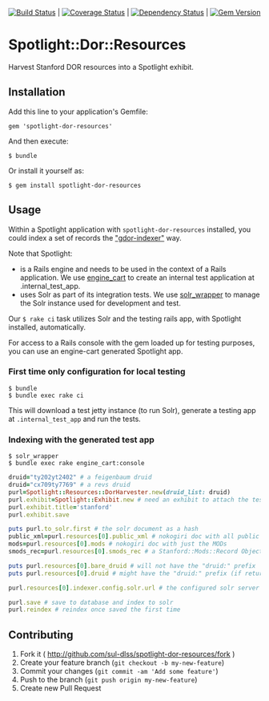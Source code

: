 [![Build Status](https://travis-ci.org/sul-dlss/spotlight-dor-resources.png?branch=master)](https://travis-ci.org/sul-dlss/spotlight-dor-resources) | [![Coverage Status](https://coveralls.io/repos/sul-dlss/spotlight-dor-resources/badge.png?branch=master)](https://coveralls.io/r/sul-dlss/spotlight-dor-resources) | [![Dependency Status](https://gemnasium.com/sul-dlss/spotlight-dor-resources.svg)](https://gemnasium.com/sul-dlss/spotlight-dor-resources) | [![Gem Version](https://badge.fury.io/rb/spotlight-dor-resources.png)](http://badge.fury.io/rb/spotlight-dor-resources)

# Spotlight::Dor::Resources

 Harvest Stanford DOR resources into a Spotlight exhibit.

## Installation

Add this line to your application's Gemfile:

    gem 'spotlight-dor-resources'

And then execute:

    $ bundle

Or install it yourself as:

    $ gem install spotlight-dor-resources

## Usage

Within a Spotlight application with `spotlight-dor-resources` installed, you could index a set of records the ["gdor-indexer"](https://github.com/sul-dlss/gdor-indexer) way.

Note that Spotlight:

* is a Rails engine and needs to be used in the context of a Rails application. We use [engine_cart](https://github.com/cbeer/engine_cart) to create an internal test application at .internal_test_app.
* uses Solr as part of its integration tests. We use [solr_wrapper](https://github.com/cbeer/solr_wrapper) to manage the Solr instance used for development and test.

Our `$ rake ci` task utilizes Solr and the testing rails app, with Spotlight installed, automatically.

For access to a Rails console with the gem loaded up for testing purposes, you can use an engine-cart generated Spotlight app.

### First time only configuration for local testing

    $ bundle
    $ bundle exec rake ci

This will download a test jetty instance (to run Solr), generate a testing app at ```.internal_test_app``` and run the tests.

### Indexing with the generated test app

    $ solr_wrapper
    $ bundle exec rake engine_cart:console

```ruby
druid="ty202yt2402" # a feigenbaum druid
druid="cx709ty7769" # a revs druid
purl=Spotlight::Resources::DorHarvester.new(druid_list: druid)
purl.exhibit=Spotlight::Exhibit.new # need an exhibit to attach the test solr docs too
purl.exhibit.title='stanford'
purl.exhibit.save

puts purl.to_solr.first # the solr document as a hash
public_xml=purl.resources[0].public_xml # nokogiri doc with all public XML
mods=purl.resources[0].mods # nokogiri doc with just the MODs
smods_rec=purl.resources[0].smods_rec # a Stanford::Mods::Record Object (which inherits from the MODS gem)

puts purl.resources[0].bare_druid # will not have the "druid:" prefix
puts purl.resources[0].druid # might have the "druid:" prefix (if returned as the result of an is_collection call)

purl.resources[0].indexer.config.solr.url # the configured solr server (should be localhost in development)

purl.save # save to database and index to solr
purl.reindex # reindex once saved the first time
```

## Contributing

1. Fork it ( http://github.com/sul-dlss/spotlight-dor-resources/fork )
2. Create your feature branch (`git checkout -b my-new-feature`)
3. Commit your changes (`git commit -am 'Add some feature'`)
4. Push to the branch (`git push origin my-new-feature`)
5. Create new Pull Request
